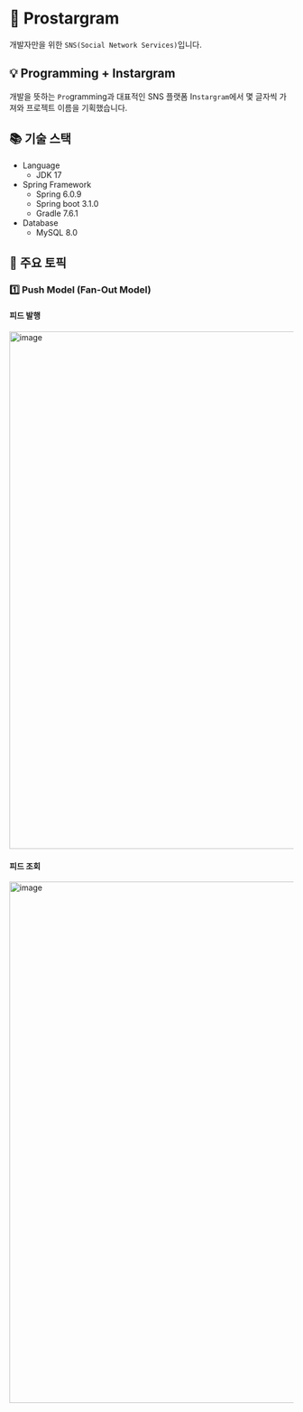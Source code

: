 # 🌠 Prostargram
개발자만을 위한 ```SNS(Social Network Services)```입니다.

## 💡 Programming + Instargram
개발을 뜻하는 ```Pro```gramming과 대표적인 SNS 플랫폼 In```stargram```에서 몇 글자씩 가져와 프로젝트 이름을 기획했습니다.

## 📚 기술 스택
- Language
  - JDK 17
- Spring Framework
  - Spring 6.0.9
  - Spring boot 3.1.0
  - Gradle 7.6.1
- Database
  - MySQL 8.0

## 🔖 주요 토픽
### 1️⃣ Push Model (Fan-Out Model)
#### 피드 발행
<img width="917" alt="image" src="https://github.com/user-attachments/assets/54bb6428-f3dc-4b55-91ef-de1bc143a89d">

#### 피드 조회
<img width="924" alt="image" src="https://github.com/user-attachments/assets/7363cedf-4752-40ee-b43a-12b6233b2044">



